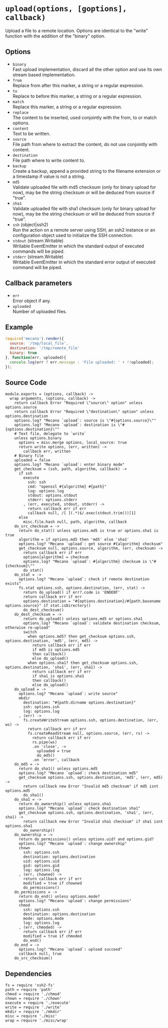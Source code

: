 
# `upload(options, [goptions], callback)`

Upload a file to a remote location. Options are identical to the "write"
function with the addition of the "binary" option.

## Options

*   `binary`   
    Fast upload implementation, discard all the other option and use its own
    stream based implementation.   
*   `from`   
    Replace from after this marker, a string or a regular expression.   
*   `to`   
    Replace to before this marker, a string or a regular expression.   
*   `match`   
    Replace this marker, a string or a regular expression.   
*   `replace`   
    The content to be inserted, used conjointly with the from, to or match
    options.   
*   `content`   
    Text to be written.   
*   `source`   
    File path from where to extract the content, do not use conjointly with
    content.   
*   `destination`   
    File path where to write content to.   
*   `backup`   
    Create a backup, append a provided string to the filename extension or a
    timestamp if value is not a string.   
*   `md5`   
    Validate uploaded file with md5 checksum (only for binary upload for now),
    may be the string checksum or will be deduced from source if "true".   
*   `sha1`   
    Validate uploaded file with sha1 checksum (only for binary upload for now),
    may be the string checksum or will be deduced from source if "true".   
*   `ssh` (object|ssh2)   
    Run the action on a remote server using SSH, an ssh2 instance or an
    configuration object used to initialize the SSH connection.   
*   `stdout` (stream.Writable)   
    Writable EventEmitter in which the standard output of executed commands will
    be piped.   
*   `stderr` (stream.Writable)   
    Writable EventEmitter in which the standard error output of executed command
    will be piped.   

## Callback parameters

*   `err`   
    Error object if any.   
*   `uploaded`   
    Number of uploaded files.   

## Example

```js
require('mecano').render({
  source: '/tmp/local_file',
  destination: '/tmp/remote_file'
  binary: true
}, function(err, uploaded){
  console.log(err ? err.message : 'File uploaded: ' + !!uploaded);
});
```

## Source Code

    module.exports = (options, callback) ->
      wrap arguments, (options, callback) ->
        return callback Error "Required \"source\" option" unless options.source
        return callback Error "Required \"destination\" option" unless options.destination
        options.log? "Mecano `upload`: source is \"#{options.source}\""
        options.log? "Mecano `upload`: destination is \"#{options.destination}\""
        # Text file, delegate to `write`
        unless options.binary
          options = misc.merge options, local_source: true
          return write options, (err, written) ->
            callback err, written
        # Binary file
        uploaded = false
        options.log? "Mecano `upload`: enter binary mode"
        get_checksum = (ssh, path, algorithm, callback) ->
          if ssh
            execute
              ssh: ssh
              cmd: "openssl #{algorithm} #{path}"
              log: options.log
              stdout: options.stdout
              stderr: options.stderr
            , (err, executed, stdout, stderr) ->
              return callback err if err
              callback null, /[ ](.*)$/.exec(stdout.trim())[1]
          else
            misc.file.hash null, path, algorithm, callback
        do_src_checksum = ->
          return do_stat() unless options.md5 is true or options.sha1 is true
          algorithm = if options.md5 then 'md5' else 'sha1'
          options.log? "Mecano `upload`: get source #{algorithm} checksum"
          get_checksum null, options.source, algorithm, (err, checksum) ->
            return callback err if err
            options[algorithm] = checksum
            options.log? "Mecano `upload`: #{algorithm} checksum is \"#{checksum}\""
            do_stat()
        do_stat = ->
          options.log? "Mecano `upload`: check if remote destination exists"
          fs.stat options.ssh, options.destination, (err, stat) ->
            return do_upload() if err?.code is 'ENOENT'
            return callback err if err
            options.destination = "#{options.destination}/#{path.basename options.source}" if stat.isDirectory()
            do_dest_checksum()
        do_dest_checksum = ->
            return do_upload() unless options.md5 or options.sha1
            options.log? "Mecano `upload`: validate destination checksum, otherwise re-upload"
            switch
              when options.md5? then get_checksum options.ssh, options.destination, 'md5', (err, md5) ->
                return callback err if err
                if md5 is options.md5
                then callback()
                else do_upload()
              when options.sha1? then get_checksum options.ssh, options.destination, 'sha1', (err, sha1) ->
                return callback err if err
                if sha1 is options.sha1
                then callback()
                else do_upload()
        do_upload = ->
          options.log? "Mecano `upload`: write source"
          mkdir
            destination: "#{path.dirname options.destination}"
            ssh: options.ssh
            log: options.log
          , (err) ->
            fs.createWriteStream options.ssh, options.destination, (err, ws) ->
              return callback err if err
              fs.createReadStream null, options.source, (err, rs) ->
                return callback err if err
                rs.pipe(ws)
                .on 'close', ->
                  uploaded = true
                  do_md5()
                .on 'error', callback
        do_md5 = ->
          return do_sha1() unless options.md5
          options.log? "Mecano `upload`: check destination md5"
          get_checksum options.ssh, options.destination, 'md5', (err, md5) ->
            return callback new Error "Invalid md5 checksum" if md5 isnt options.md5
            do_sha1()
        do_sha1 = ->
          return do_ownership() unless options.sha1
          options.log? "Mecano `upload`: check destination sha1"
          get_checksum options.ssh, options.destination, 'sha1', (err, sha1) ->
            return callback new Error "Invalid sha1 checksum" if sha1 isnt options.sha1
            do_ownership()
        do_ownership = ->
          return do_permissions() unless options.uid? and options.gid?
          options.log? "Mecano `upload`: change ownership"
          chown
            ssh: options.ssh
            destination: options.destination
            uid: options.uid
            gid: options.gid
            log: options.log
          , (err, chowned) ->
            return callback err if err
            modified = true if chowned
            do_permissions()
        do_permissions = ->
          return do_end() unless options.mode?
          options.log? "Mecano `upload`: change permissions"
          chmod
            ssh: options.ssh
            destination: options.destination
            mode: options.mode
            log: options.log
          , (err, chmoded) ->
            return callback err if err
            modified = true if chmoded
            do_end()
        do_end = ->
          options.log? "Mecano `upload`: upload succeed"
          callback null, true
        do_src_checksum()

## Dependencies

    fs = require 'ssh2-fs'
    path = require 'path'
    chmod = require './chmod'
    chown = require './chown'
    execute = require './execute'
    write = require './write'
    mkdir = require './mkdir'
    misc = require './misc'
    wrap = require './misc/wrap'







